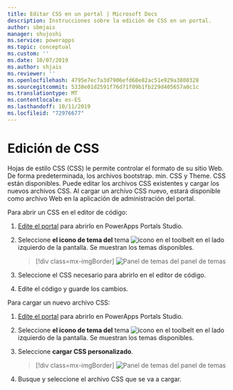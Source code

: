 ```yaml
---
title: Editar CSS en un portal | Microsoft Docs
description: Instrucciones sobre la edición de CSS en un portal.
author: sbmjais
manager: shujoshi
ms.service: powerapps
ms.topic: conceptual
ms.custom: ''
ms.date: 10/07/2019
ms.author: shjais
ms.reviewer: ''
ms.openlocfilehash: 4795e7ec7a3d7906efd68e82ac51e929a3800328
ms.sourcegitcommit: 5338e01d2591f76d71f09b1fb229d405657a0c1c
ms.translationtype: MT
ms.contentlocale: es-ES
ms.lasthandoff: 10/11/2019
ms.locfileid: "72976677"
---
```

# <a name="edit-css"></a>Edición de CSS

Hojas de estilo CSS (CSS) le permite controlar el formato de su sitio Web. De forma predeterminada, los archivos bootstrap. min. CSS y Theme. CSS están disponibles. Puede editar los archivos CSS existentes y cargar los nuevos archivos CSS. Al cargar un archivo CSS nuevo, estará disponible como archivo Web en la aplicación de administración del portal.

Para abrir un CSS en el editor de código:

1.  [Edite el portal](manage-existing-portals.md#edit) para abrirlo en PowerApps Portals Studio.  

2.  Seleccione **el icono de tema del** tema ![icono](media/theme-icon.png "de tema") en el toolbelt en el lado izquierdo de la pantalla. Se muestran los temas disponibles.  

    > [!div class=mx-imgBorder]
    > ![](media/theme-pane.png "Panel") de temas del panel de temas  

3.  Seleccione el CSS necesario para abrirlo en el editor de código.

4.  Edite el código y guarde los cambios.

Para cargar un nuevo archivo CSS:

1.  [Edite el portal](manage-existing-portals.md#edit) para abrirlo en PowerApps Portals Studio.  

2.  Seleccione **el icono de tema del** tema ![icono](media/theme-icon.png "de tema") en el toolbelt en el lado izquierdo de la pantalla. Se muestran los temas disponibles.  

3. Seleccione **cargar CSS personalizado**.

    > [!div class=mx-imgBorder]
    > ![](media/upload-css.png "Panel") de temas del panel de temas  

4. Busque y seleccione el archivo CSS que se va a cargar.


